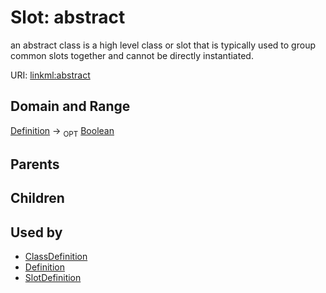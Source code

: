 
# Slot: abstract


an abstract class is a high level class or slot that is typically used to group common slots together and cannot be directly instantiated.

URI: [linkml:abstract](https://w3id.org/linkml/abstract)


## Domain and Range

[Definition](Definition.md) ->  <sub>OPT</sub>
 [Boolean](Boolean.md)

## Parents


## Children


## Used by

 * [ClassDefinition](ClassDefinition.md)
 * [Definition](Definition.md)
 * [SlotDefinition](SlotDefinition.md)
